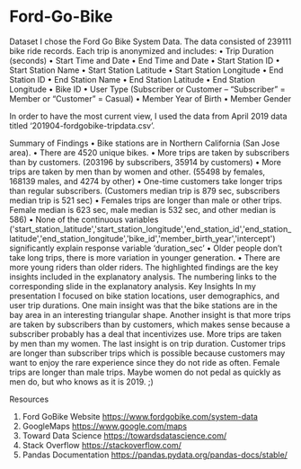 # Ford-Go-Bike

Dataset
I chose the Ford Go Bike System Data. The data consisted of 239111 bike ride records. Each trip is anonymized and includes:
•	Trip Duration (seconds)
•	Start Time and Date
•	End Time and Date
•	Start Station ID
•	Start Station Name
•	Start Station Latitude
•	Start Station Longitude
•	End Station ID
•	End Station Name
•	End Station Latitude
•	End Station Longitude
•	Bike ID
•	User Type (Subscriber or Customer – “Subscriber” = Member or “Customer” = Casual)
•	Member Year of Birth
•	Member Gender

In order to have the most current view, I used the data from April 2019 data titled ‘201904-fordgobike-tripdata.csv’.

Summary of Findings
•	Bike stations are in Northern California (San Jose area).
•	There are 4520 unique bikes.
•	More trips are taken by subscribers than by customers. (203196 by subscribers, 35914 by customers)
•	More trips are taken by men than by women and other. (55498 by females, 168139 males, and 4274 by other)
•	One-time customers take longer trips than regular subscribers. (Customers median trip is 879 sec, subscribers median trip is 521 sec)
•	Females trips are longer than male or other trips. Female median is 623 sec, male median is 532 sec, and other median is 586)
•	None of the continuous variables ('start_station_latitude','start_station_longitude','end_station_id','end_station_latitude','end_station_longitude','bike_id','member_birth_year','intercept') significantly explain response variable ‘duration_sec’
•	Older people don’t take long trips, there is more variation in younger generation.
•	There are more young riders than older riders.
The highlighted findings are the key insights included in the explanatory analysis. The numbering links to the corresponding slide in the explanatory analysis. 
Key Insights
In my presentation I focused on bike station locations, user demographics, and user trip durations. One main insight was that the bike stations are in the bay area in an interesting triangular shape.
Another insight is that more trips are taken by subscribers than by customers, which makes sense because a subscriber probably has a deal that incentivizes use. More trips are taken by men than my women.
The last insight is on trip duration. Customer trips are longer than subscriber trips which is possible because customers may want to enjoy the rare experience since they do not ride as often. Female trips are longer than male trips. Maybe women do not pedal as quickly as men do, but who knows as it is 2019. ;)


Resources 

1.	Ford GoBike Website https://www.fordgobike.com/system-data
2.	GoogleMaps https://www.google.com/maps
3.	Toward Data Science https://towardsdatascience.com/
4.	Stack Overflow https://stackoverflow.com/
5.	Pandas Documentation https://pandas.pydata.org/pandas-docs/stable/

